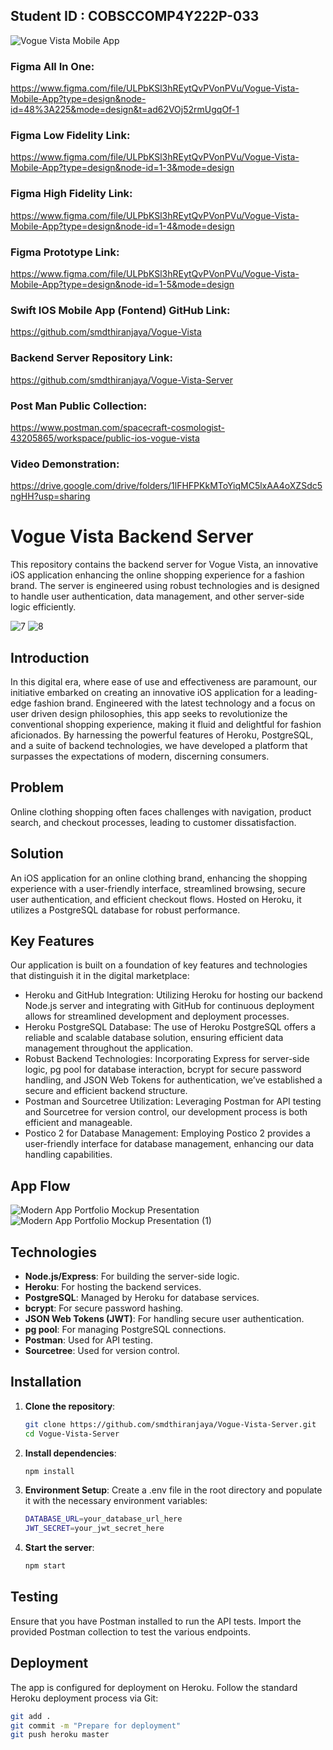 ## Student ID : COBSCCOMP4Y222P-033

![Vogue Vista Mobile App](https://github.com/smdthiranjaya/Vogue-Vista-Server/assets/37227365/4b367f9c-75d6-4f64-9525-d31e40c765fa)

### Figma All In One:
https://www.figma.com/file/ULPbKSl3hREytQvPVonPVu/Vogue-Vista-Mobile-App?type=design&node-id=48%3A225&mode=design&t=ad62VOj52rmUgqOf-1
### Figma Low Fidelity Link:
https://www.figma.com/file/ULPbKSl3hREytQvPVonPVu/Vogue-Vista-Mobile-App?type=design&node-id=1-3&mode=design
### Figma High Fidelity Link:
https://www.figma.com/file/ULPbKSl3hREytQvPVonPVu/Vogue-Vista-Mobile-App?type=design&node-id=1-4&mode=design
### Figma Prototype Link:
https://www.figma.com/file/ULPbKSl3hREytQvPVonPVu/Vogue-Vista-Mobile-App?type=design&node-id=1-5&mode=design
### Swift IOS Mobile App (Fontend) GitHub Link:
https://github.com/smdthiranjaya/Vogue-Vista
### Backend Server Repository Link:
https://github.com/smdthiranjaya/Vogue-Vista-Server
### Post Man Public Collection:
https://www.postman.com/spacecraft-cosmologist-43205865/workspace/public-ios-vogue-vista
### Video Demonstration:
https://drive.google.com/drive/folders/1lFHFPKkMToYiqMC5lxAA4oXZSdc5ngHH?usp=sharing

# Vogue Vista Backend Server

This repository contains the backend server for Vogue Vista, an innovative iOS application enhancing the online shopping experience for a fashion brand. The server is engineered using robust technologies and is designed to handle user authentication, data management, and other server-side logic efficiently.

![7](https://github.com/smdthiranjaya/Vogue-Vista-Server/assets/37227365/9d10584f-f44f-4921-8eb2-dcdfd8b8be41)
![8](https://github.com/smdthiranjaya/Vogue-Vista-Server/assets/37227365/22a3b4ab-6805-4aee-baef-972b4aeaca01)

## Introduction

In this digital era, where ease of use and effectiveness are paramount, our initiative embarked on creating an innovative iOS application for a leading-edge fashion brand. Engineered with the latest technology and a focus on user driven design philosophies, this app seeks to revolutionize the conventional shopping experience, making it fluid and delightful for fashion aficionados. By harnessing the powerful features of Heroku, PostgreSQL, and a suite of backend technologies, we have developed a platform that surpasses the expectations of modern, discerning consumers.

## Problem

Online clothing shopping often faces challenges with navigation, product search, and checkout processes, leading to customer dissatisfaction.

## Solution

An iOS application for an online clothing brand, enhancing the shopping experience with a user-friendly interface, streamlined browsing, secure user authentication, and efficient checkout flows. Hosted on Heroku, it utilizes a PostgreSQL database for robust performance.

## Key Features

Our application is built on a foundation of key features and technologies that distinguish it in the digital marketplace:
- Heroku and GitHub Integration: Utilizing Heroku for hosting our backend Node.js server and integrating with GitHub for continuous deployment allows for streamlined development and deployment processes.
- Heroku PostgreSQL Database: The use of Heroku PostgreSQL offers a reliable and scalable database solution, ensuring efficient data management throughout the application.
- Robust Backend Technologies: Incorporating Express for server-side logic, pg pool for database interaction, bcrypt for secure password handling, and JSON Web Tokens for authentication, we’ve established a secure and efficient backend structure.
- Postman and Sourcetree Utilization: Leveraging Postman for API testing and Sourcetree for version control, our development process is both efficient and manageable.
- Postico 2 for Database Management: Employing Postico 2 provides a user-friendly interface for database management, enhancing our data handling capabilities.

## App Flow

![Modern App Portfolio Mockup Presentation](https://github.com/smdthiranjaya/Vogue-Vista-Server/assets/37227365/d6c7cde4-3825-482e-99b4-bf6a4ebc69e6)
![Modern App Portfolio Mockup Presentation (1)](https://github.com/smdthiranjaya/Vogue-Vista-Server/assets/37227365/e56c8e05-1e2b-4a2e-b96d-f717ccee526f)

## Technologies

- **Node.js/Express**: For building the server-side logic.
- **Heroku**: For hosting the backend services.
- **PostgreSQL**: Managed by Heroku for database services.
- **bcrypt**: For secure password hashing.
- **JSON Web Tokens (JWT)**: For handling secure user authentication.
- **pg pool**: For managing PostgreSQL connections.
- **Postman**: Used for API testing.
- **Sourcetree**: Used for version control.

## Installation

1. **Clone the repository**:
   ```bash
   git clone https://github.com/smdthiranjaya/Vogue-Vista-Server.git
   cd Vogue-Vista-Server
2. **Install dependencies**:
   ```bash
   npm install
3. **Environment Setup**:
Create a .env file in the root directory and populate it with the necessary environment variables:
   ```bash
   DATABASE_URL=your_database_url_here
   JWT_SECRET=your_jwt_secret_here

4. **Start the server**:
   ```bash
   npm start

## Testing

Ensure that you have Postman installed to run the API tests. Import the provided Postman collection to test the various endpoints.


## Deployment

The app is configured for deployment on Heroku. Follow the standard Heroku deployment process via Git:
```bash
git add .
git commit -m "Prepare for deployment"
git push heroku master
